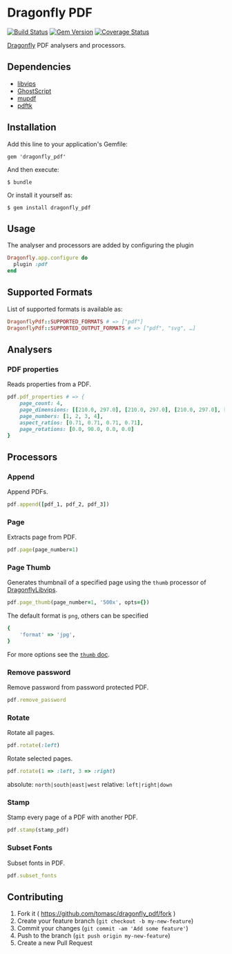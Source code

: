 # Dragonfly PDF

[![Build Status](https://travis-ci.org/tomasc/dragonfly_pdf.svg)](https://travis-ci.org/tomasc/dragonfly_pdf) [![Gem Version](https://badge.fury.io/rb/dragonfly_pdf.svg)](http://badge.fury.io/rb/dragonfly_pdf) [![Coverage Status](https://img.shields.io/coveralls/tomasc/dragonfly_pdf.svg)](https://coveralls.io/r/tomasc/dragonfly_pdf)

[Dragonfly](https://github.com/markevans/dragonfly) PDF analysers and processors.

## Dependencies

- [libvips](https://github.com/jcupitt/libvips)
- [GhostScript](http://www.ghostscript.com)
- [mupdf](https://mupdf.com)
- [pdftk](https://www.pdflabs.com/tools/pdftk-server)

## Installation

Add this line to your application's Gemfile:

```
gem 'dragonfly_pdf'
```

And then execute:

```
$ bundle
```

Or install it yourself as:

```
$ gem install dragonfly_pdf
```

## Usage

The analyser and processors are added by configuring the plugin

```ruby
Dragonfly.app.configure do
  plugin :pdf
end
```

## Supported Formats

List of supported formats is available as:

```ruby
DragonflyPdf::SUPPORTED_FORMATS # => ["pdf"]
DragonflyPdf::SUPPORTED_OUTPUT_FORMATS # => ["pdf", "svg", …]
```

## Analysers

### PDF properties

Reads properties from a PDF.

```ruby
pdf.pdf_properties # => {
    page_count: 4,
    page_dimensions: [[210.0, 297.0], [210.0, 297.0], [210.0, 297.0], [210.0, 297.0]],
    page_numbers: [1, 2, 3, 4],
    aspect_ratios: [0.71, 0.71, 0.71, 0.71],
    page_rotations: [0.0, 90.0, 0.0, 0.0]
}
```

## Processors

### Append

Append PDFs.

```ruby
pdf.append([pdf_1, pdf_2, pdf_3])
```

### Page

Extracts page from PDF.

```ruby
pdf.page(page_number=1)
```

### Page Thumb

Generates thumbnail of a specified page using the `thumb` processor of [DragonflyLibvips](https://github.com/tomasc/dragonfly_libvips).

```ruby
pdf.page_thumb(page_number=1, '500x', opts={})
```

The default format is `png`, others can be specified

```ruby
{
    'format' => 'jpg',
}
```

For more options see the [`thumb` doc](https://github.com/tomasc/dragonfly_libvips#thumb).

### Remove password

Remove password from password protected PDF.

```ruby
pdf.remove_password
```

### Rotate

Rotate all pages.

```ruby
pdf.rotate(:left)
```

Rotate selected pages.

```ruby
pdf.rotate(1 => :left, 3 => :right)
```

absolute: `north|south|east|west` relative: `left|right|down`

### Stamp

Stamp every page of a PDF with another PDF.

```ruby
pdf.stamp(stamp_pdf)
```

### Subset Fonts

Subset fonts in PDF.

```ruby
pdf.subset_fonts
```

## Contributing

1. Fork it ( <https://github.com/tomasc/dragonfly_pdf/fork> )
2. Create your feature branch (`git checkout -b my-new-feature`)
3. Commit your changes (`git commit -am 'Add some feature'`)
4. Push to the branch (`git push origin my-new-feature`)
5. Create a new Pull Request
